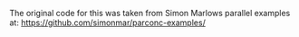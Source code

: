 The original code for this was taken from Simon Marlows parallel examples at:
https://github.com/simonmar/parconc-examples/
